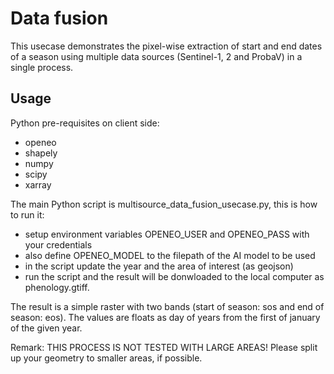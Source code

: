 # Data fusion

This usecase demonstrates the pixel-wise extraction of start and end dates of a season using multiple data sources (Sentinel-1, 2 and ProbaV) in a single process.

## Usage

Python pre-requisites on client side:
* openeo
* shapely
* numpy
* scipy
* xarray

The main Python script is multisource_data_fusion_usecase.py, this is how to run it:
* setup environment variables OPENEO_USER and OPENEO_PASS with your credentials
* also define OPENEO_MODEL to the filepath of the AI model to be used 
* in the script update the year and the area of interest (as geojson)
* run the script and the result will be donwloaded to the local computer as phenology.gtiff. 

The result is a simple raster with two bands (start of season: sos and end of season: eos). The values are floats as day of years from the first of january of the given year.

Remark: THIS PROCESS IS NOT TESTED WITH LARGE AREAS! Please split up your geometry to smaller areas, if possible.
